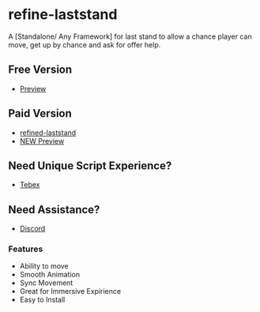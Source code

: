 # refine-laststand
A [Standalone/ Any Framework] for last stand to allow a chance player can move, get up by chance and ask for offer help.

## Free Version
- [Preview](https://streamable.com/uil3q6)

## Paid Version
- [refined-laststand](https://refined.tebex.io/package/6475783)
- [NEW Preview](https://www.youtube.com/watch?v=k760vVqy-hw)

## Need Unique Script Experience?
- [Tebex](https://refined.tebex.io/)

## Need Assistance?
- [Discord](https://discord.gg/Va9YArM6uW)

### Features
- Ability to move
- Smooth Animation
- Sync Movement
- Great for Immersive Expirience
- Easy to Install